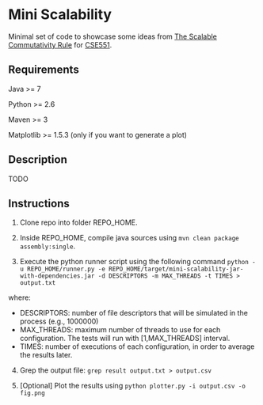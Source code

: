
Mini Scalability 
=================

Minimal set of code to showcase some ideas from [The Scalable Commutativity Rule](https://pdos.csail.mit.edu/papers/commutativity:tocs.pdf) for [CSE551](https://courses.cs.washington.edu/courses/cse551/17wi/).

Requirements
------------
Java >= 7

Python >= 2.6

Maven >= 3

Matplotlib >= 1.5.3 (only if you want to generate a plot)

Description
-----------

TODO

Instructions
------------

1. Clone repo into folder REPO_HOME.

2. Inside REPO_HOME, compile java sources using ```mvn clean package assembly:single```.

3. Execute the python runner script using the following command
    ```python -u REPO_HOME/runner.py -e REPO_HOME/target/mini-scalability-jar-with-dependencies.jar -d DESCRIPTORS -m MAX_THREADS -t TIMES > output.txt```

  where:
  * DESCRIPTORS: number of file descriptors that will be simulated in the process (e.g., 1000000)
  * MAX_THREADS: maximum number of threads to use for each configuration. The tests will run with [1,MAX_THREADS] interval.
  * TIMES: number of executions of each configuration, in order to average the results later.

4. Grep the output file: ```grep result output.txt > output.csv```

5. [Optional] Plot the results using ```python plotter.py -i output.csv -o fig.png```




